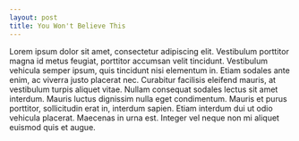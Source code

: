 ```yaml
---
layout: post
title: You Won't Believe This
---
```


Lorem ipsum dolor sit amet, consectetur adipiscing elit. Vestibulum porttitor magna id metus feugiat, porttitor accumsan velit tincidunt. Vestibulum vehicula semper ipsum, quis tincidunt nisi elementum in. Etiam sodales ante enim, ac viverra justo placerat nec. Curabitur facilisis eleifend mauris, at vestibulum turpis aliquet vitae. Nullam consequat sodales lectus sit amet interdum. Mauris luctus dignissim nulla eget condimentum. Mauris et purus porttitor, sollicitudin erat in, interdum sapien. Etiam interdum dui ut odio vehicula placerat. Maecenas in urna est. Integer vel neque non mi aliquet euismod quis et augue.
